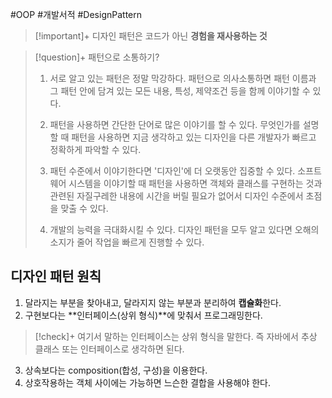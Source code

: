 #OOP #개발서적 #DesignPattern

> [!important]+ 
> 디자인 패턴은 코드가 아닌 **경험을 재사용하는 것**

> [!question]+ 패턴으로 소통하기?
> 1. 서로 알고 있는 패턴은 정말 막강하다.
> 패턴으로 의사소통하면 패턴 이름과 그 패턴 안에 담겨 있는 모든 내용, 특성, 제약조건 등을 함께 이야기할 수 있다.
> 
> 2. 패턴을 사용하면 간단한 단어로 많은 이야기를 할 수 있다.
> 무엇인가를 설명할 때 패턴을 사용하면 지금 생각하고 있는 디자인을 다른 개발자가 빠르고 정확하게 파악할 수 있다.
> 
> 3. 패턴 수준에서 이야기한다면 '디자인'에 더 오랫동안 집중할 수 있다.
> 소프트웨어 시스템을 이야기할 때 패턴을 사용하면 객체와 클래스를 구현하는 것과 관련된 자질구레한 내용에 시간을 버릴 필요가 없어서 디자인 수준에서 초점을 맞출 수 있다.
> 
> 4. 개발의 능력을 극대화시킬 수 있다.
> 디자인 패턴을 모두 알고 있다면 오해의 소지가 줄어 작업을 빠르게 진행할 수 있다.

## 디자인 패턴 원칙
1. 달라지는 부분을 찾아내고, 달라지지 않는 부분과 분리하여 **캡슐화**한다.
2.  구현보다는 **인터페이스(상위 형식)**에 맞춰서 프로그래밍한다.

> [!check]+ 
> 여기서 말하는 인터페이스는 상위 형식을 말한다. 즉 자바에서 추상 클래스 또는 인터페이스로 생각하면 된다.

3. 상속보다는 composition(합성, 구성)을 이용한다.
4. 상호작용하는 객체 사이에는 가능하면 느슨한 결합을 사용해야 한다.